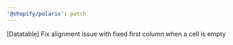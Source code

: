 ```yaml
---
'@shopify/polaris': patch
---
```


[Datatable] Fix alignment issue with fixed first column when a cell is empty
